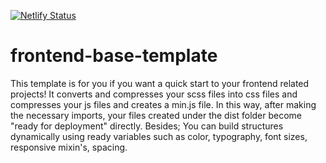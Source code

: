 [![Netlify Status](https://api.netlify.com/api/v1/badges/9ab1ef69-5d43-40ff-bc77-76eef815ac64/deploy-status)](https://app.netlify.com/sites/frontend-base-template/deploys)

# frontend-base-template
This template is for you if you want a quick start to your frontend related projects! It converts and compresses your scss files into css files and compresses your js files and creates a min.js file. In this way, after making the necessary imports, your files created under the dist folder become "ready for deployment" directly. Besides; You can build structures dynamically using ready variables such as color, typography, font sizes, responsive mixin's, spacing.

